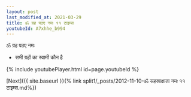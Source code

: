```yaml
---
layout: post
last_modified_at: 2021-03-29
title: ॐ ग्रह पठए नमः ११ टाइम्स
youtubeId: A7xhhe_b994
---
```

 
 
 ॐ ग्रह पठए नमः  
 
 -  सभी ग्रहों का स्वामी कौन है 
 
  
 
  
 
 
 
 
 
 


{% include youtubePlayer.html id=page.youtubeId %}
 
[Next]({{ site.baseurl }}{% link  split1/_posts/2012-11-10-ॐ सहस्राक्षाता नमः ११ टाइम्स.md%})
 
